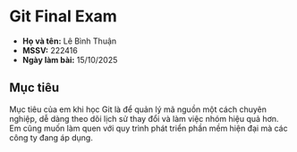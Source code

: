 # Git Final Exam

- **Họ và tên:** Lê Bình Thuận
- **MSSV:** 222416
- **Ngày làm bài:** 15/10/2025

## Mục tiêu

Mục tiêu của em khi học Git là để quản lý mã nguồn một cách chuyên nghiệp, dễ dàng theo dõi lịch sử thay đổi và làm việc nhóm hiệu quả hơn. Em cũng muốn làm quen với quy trình phát triển phần mềm hiện đại mà các công ty đang áp dụng.